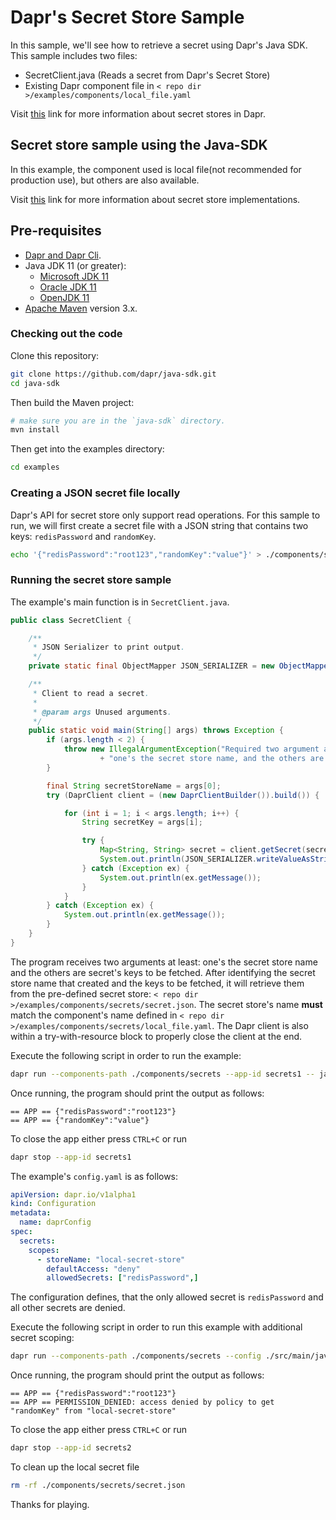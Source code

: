 # Dapr's Secret Store Sample

In this sample, we'll see how to retrieve a secret using Dapr's Java SDK.
This sample includes two files:

* SecretClient.java (Reads a secret from Dapr's Secret Store)
* Existing Dapr component file in `< repo dir >/examples/components/local_file.yaml`

Visit [this](https://docs.dapr.io/developing-applications/building-blocks/secrets/secrets-overview/) link for more information about secret stores in Dapr.

## Secret store sample using the Java-SDK

In this example, the component used is local file(not recommended for production use), but others are also available.

Visit [this](https://github.com/dapr/components-contrib/tree/master/secretstores) link for more information about secret store implementations.


## Pre-requisites

* [Dapr and Dapr Cli](https://docs.dapr.io/getting-started/install-dapr/).
* Java JDK 11 (or greater):
    * [Microsoft JDK 11](https://docs.microsoft.com/en-us/java/openjdk/download#openjdk-11)
    * [Oracle JDK 11](https://www.oracle.com/technetwork/java/javase/downloads/index.html#JDK11)
    * [OpenJDK 11](https://jdk.java.net/11/)
* [Apache Maven](https://maven.apache.org/install.html) version 3.x.

### Checking out the code

Clone this repository:

```sh
git clone https://github.com/dapr/java-sdk.git
cd java-sdk
```

Then build the Maven project:

```sh
# make sure you are in the `java-sdk` directory.
mvn install
```

Then get into the examples directory:

```sh
cd examples
```

### Creating a JSON secret file locally

Dapr's API for secret store only support read operations. For this sample to run, we will first create a secret file with a JSON string that contains two keys: `redisPassword` and `randomKey`.

<!-- STEP
name: create local file 
-->

```bash
echo '{"redisPassword":"root123","randomKey":"value"}' > ./components/secrets/secret.json
```

<!-- END_STEP -->

### Running the secret store sample

The example's main function is in `SecretClient.java`.

```java
public class SecretClient {

    /**
     * JSON Serializer to print output.
     */
    private static final ObjectMapper JSON_SERIALIZER = new ObjectMapper();

    /**
     * Client to read a secret.
     *
     * @param args Unused arguments.
     */
    public static void main(String[] args) throws Exception {
        if (args.length < 2) {
            throw new IllegalArgumentException("Required two argument at least: "
                    + "one's the secret store name, and the others are secret keys.");
        }

        final String secretStoreName = args[0];
        try (DaprClient client = (new DaprClientBuilder()).build()) {

            for (int i = 1; i < args.length; i++) {
                String secretKey = args[i];

                try {
                    Map<String, String> secret = client.getSecret(secretStoreName, secretKey).block();
                    System.out.println(JSON_SERIALIZER.writeValueAsString(secret));
                } catch (Exception ex) {
                    System.out.println(ex.getMessage());
                }
            }
        } catch (Exception ex) {
            System.out.println(ex.getMessage());
        }
    }
}
```
The program receives two arguments at least: one's the secret store name and the others are secret's keys to be fetched.
After identifying the secret store name that created and the keys to be fetched, it will retrieve them from the pre-defined secret store: `< repo dir >/examples/components/secrets/secret.json`.
The secret store's name **must** match the component's name defined in `< repo dir >/examples/components/secrets/local_file.yaml`.
The Dapr client is also within a try-with-resource block to properly close the client at the end.

Execute the following script in order to run the example:

<!-- STEP
name: Validate normal run
expected_stdout_lines:
  - '== APP == {"redisPassword":"root123"}'
  - '== APP == {"randomKey":"value"}'
background: true
sleep: 5
-->

```bash
dapr run --components-path ./components/secrets --app-id secrets1 -- java -jar target/dapr-java-sdk-examples-exec.jar io.dapr.examples.secrets.SecretClient local-secret-store redisPassword randomKey
```

<!-- END_STEP -->

Once running, the program should print the output as follows:

```
== APP == {"redisPassword":"root123"}
== APP == {"randomKey":"value"}
```

To close the app either press `CTRL+C` or run

<!-- STEP
name: Cleanup first app
-->

```bash
dapr stop --app-id secrets1
```

<!-- END_STEP -->


The example's `config.yaml` is as follows:
```yaml
apiVersion: dapr.io/v1alpha1
kind: Configuration
metadata:
  name: daprConfig
spec:
  secrets:
    scopes:
      - storeName: "local-secret-store"
        defaultAccess: "deny"
        allowedSecrets: ["redisPassword",]
```

The configuration defines, that the only allowed secret is `redisPassword` and all other secrets are denied.

Execute the following script in order to run this example with additional secret scoping:

<!-- STEP
name: Validate error on querying random secret
expected_stdout_lines:
  - '== APP == {"redisPassword":"root123"}'
  - '== APP == PERMISSION_DENIED: access denied by policy to get "randomKey" from "local-secret-store"'
background: true
sleep: 5
-->

```sh
dapr run --components-path ./components/secrets --config ./src/main/java/io/dapr/examples/secrets/config.yaml --app-id secrets2 -- java -jar target/dapr-java-sdk-examples-exec.jar io.dapr.examples.secrets.SecretClient local-secret-store redisPassword randomKey
```

<!-- END_STEP --> 

Once running, the program should print the output as follows:

```
== APP == {"redisPassword":"root123"}
== APP == PERMISSION_DENIED: access denied by policy to get "randomKey" from "local-secret-store"
``` 

To close the app either press `CTRL+C` or run

<!-- STEP
name: Cleanup second app
-->

```bash
dapr stop --app-id secrets2
```

<!-- END_STEP -->


To clean up the local secret file

<!-- STEP
name: Cleanup local secret file
-->

```sh
rm -rf ./components/secrets/secret.json
```

<!-- END_STEP -->

Thanks for playing.
